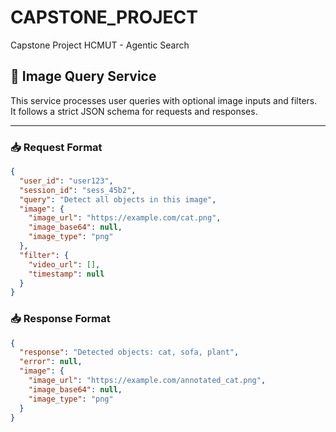 # CAPSTONE_PROJECT
Capstone Project HCMUT - Agentic Search

## 🧠 Image Query Service

This service processes user queries with optional image inputs and filters.  
It follows a strict JSON schema for requests and responses.

---

### 📥 Request Format
```json
{
  "user_id": "user123",
  "session_id": "sess_45b2",
  "query": "Detect all objects in this image",
  "image": {
    "image_url": "https://example.com/cat.png",
    "image_base64": null,
    "image_type": "png"
  },
  "filter": {
    "video_url": [],
    "timestamp": null
  }
}
```


### 📥 Response Format
```json
{
  "response": "Detected objects: cat, sofa, plant",
  "error": null,
  "image": {
    "image_url": "https://example.com/annotated_cat.png",
    "image_base64": null,
    "image_type": "png"
  }
}
```
